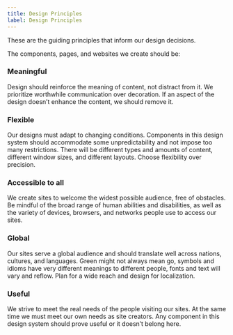 ```yaml
---
title: Design Principles
label: Design Principles
---
```


These are the guiding principles that inform our design decisions.

The components, pages, and websites we create should be:

### Meaningful

Design should reinforce the meaning of content, not distract from it. We prioritize
worthwhile communication over decoration. If an aspect of the design doesn’t
enhance the content, we should remove it.

### Flexible

Our designs must adapt to changing conditions. Components in this design system
should accommodate some unpredictability and not impose too many restrictions.
There will be different types and amounts of content, different window sizes, and
different layouts. Choose flexibility over precision.

### Accessible to all

We create sites to welcome the widest possible audience, free of obstacles. Be
mindful of the broad range of human abilities and disabilities, as well as the
variety of devices, browsers, and networks people use to access our sites.

### Global

Our sites serve a global audience and should translate well across nations,
cultures, and languages. Green might not always mean go, symbols and idioms have
very different meanings to different people, fonts and text will vary and reflow.
Plan for a wide reach and design for localization.

### Useful

We strive to meet the real needs of the people visiting our sites. At the same
time we must meet our own needs as site creators. Any component in this design
system should prove useful or it doesn’t belong here.
